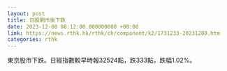 ```yaml
---
layout: post
title: 日股開市後下跌
date: 2023-12-08 08:12:00.000000000 +08:00
link: https://news.rthk.hk/rthk/ch/component/k2/1731233-20231208.htm
categories: rthk
---
```


東京股市下跌。日經指數較早時報32524點，跌333點，跌幅1.02%。
